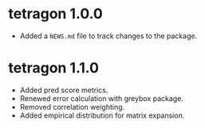 # tetragon 1.0.0

* Added a `NEWS.md` file to track changes to the package.

# tetragon 1.1.0

* Added pred score metrics.
* Renewed error calculation with greybox package.
* Removed correlation weighting.
* Added empirical distribution for matrix expansion.
